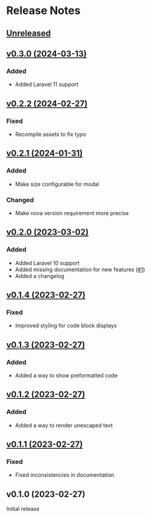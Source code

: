 # Release Notes

## [Unreleased](https://github.com/markwalet/nova-modal-response/compare/v0.3.0...master)

## [v0.3.0 (2024-03-13)](https://github.com/markwalet/nova-modal-response/compare/v0.2.2...v0.3.0)

### Added
- Added Laravel 11 support

## [v0.2.2 (2024-02-27)](https://github.com/markwalet/nova-modal-response/compare/v0.2.1...v0.2.2)

### Fixed
- Recompile assets to fix typo

## [v0.2.1 (2024-01-31)](https://github.com/markwalet/nova-modal-response/compare/v0.2.0...v0.2.1)

### Added
- Make size configurable for modal

### Changed
- Make nova version requirement more precise

## [v0.2.0 (2023-03-02)](https://github.com/markwalet/nova-modal-response/compare/v0.1.4...v0.2.0)

### Added
- Added Laravel 10 support
- Added missing documentation for new features ([#1](https://github.com/markwalet/nova-modal-response/issues/1))
- Added a changelog

## [v0.1.4 (2023-02-27)](https://github.com/markwalet/nova-modal-response/compare/v0.1.3...v0.1.4)

### Fixed
- Improved styling for code block displays

## [v0.1.3 (2023-02-27)](https://github.com/markwalet/nova-modal-response/compare/v0.1.2...v0.1.3)

### Added
- Added a way to show preformatted code

## [v0.1.2 (2023-02-27)](https://github.com/markwalet/nova-modal-response/compare/v0.1.1...v0.1.2)

### Added
- Added a way to render unescaped text

## [v0.1.1 (2023-02-27)](https://github.com/markwalet/nova-modal-response/compare/v0.1.0...v0.1.1)

### Fixed
- Fixed inconsistencies in documentation

## v0.1.0 (2023-02-27)

Initial release
